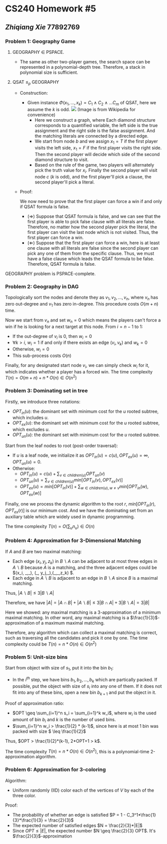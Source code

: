 # CS240 Homework #5

## _Zhiqiang Xie_ 77892769

### Problem 1: Geography Game

1. GEOGRAPHY $\in$ PSPACE.

   - The same as other two-player games, the search space can be represented in a polynomial-depth tree. Therefore, a stack in polynomial size is sufficient.

2. QSAT $\leq_p$ GEOGRAPHY

   - Construction:

     - Given instance $\Phi(x_1,...,x_k) = C_1\wedge C_2\wedge ...C_m$ of QSAT, here we assume the $k$ is odd.                        ![](https://upload.wikimedia.org/wikipedia/commons/e/eb/Generalized_geography_3.png) (Image is from Wikipedia for convenience)
       - Here we construct a graph, where Each diamond structure corresponds to a quantified variable, the left side is the true assignment and the right side is the false assignment. And the matching literals are connected by a directed edge.
       - We start from node $b$ and we assign $x_1 = T$ if the first player visits the left side, $x_1 = F$ if the first player visits the right side. Then the second player will decide which side of the second diamond structure to visit. 
       - Based on the rule of the game, two players will alternately pick the truth value for $x_i$. Finally the second player will visit node $c$ ($k$ is odd), and the first player'll pick a clause, the second player'll pick a literal.

   - Proof:

     We now need to prove that the first player can force a win if and only if QSAT formula is false.

     - $(\Rightarrow)$ Suppose that QSAT formula is false, and we can see that the first player is able to pick false clause with all literals are false. Therefore, no matter how the second player pick the literal, the first player can visit the last node which is not visited. Thus, the first player can force a win.
     - $(\Leftarrow)$ Suppose that the first player can force a win, here is at least one clause with all literals are false since the second player can pick any one of them from the specific clause. Thus, we must have a false clause which leads the QSAT formula to be false. Therefore, QSAT formula is false.

GEOGRAPHY problem is PSPACE-complete.

### Problem 2: Geography in DAG

Topologically sort the nodes and denote they as $v_1,v_2,...,v_n$, where $v_n$ has zero out-degree and $v_1$ has zero in-degree.  This procedure costs $O(m+n)$ time. 

Now we start from $v_n$ and set $w_n = 0$ which means the players can't force a win if he is looking for a next target at this node. From $i = n-1$ to $1$:

- If the out-degree of $v_i$ is $0$, then $w_i = 0$
- $\forall k >i$, $w_i = 1$ if and only if there exists an edge $(v_i, v_k)$ and $w_k = 0$
- Otherwise, $w_i = 0$
- This sub-process costs $O(n)$

Finally, for any designated start node $v_i$, we can simply check $w_i$ for it, which indicates whether a player has a forced win. The time complexity $T(n) = O(m+n) + n*O(n) \in O(n^2)$ 

###  Problem 3: Dominating set in tree

Firstly, we introduce three notations:

- $OPT_{in}(u)$: the dominant set with minimum cost for the $u$ rooted subtree, which includes $u$.
- $OPT_{ex}(u)$: the dominant set with minimum cost for the $u$ rooted subtree, which excludes $u$.
- $OPT_{un}(u)$: the dominant set with minimum cost for the $u$ rooted subtree.

Start from the leaf nodes to root (post-order traversal):

- If $u$ is a leaf node, we initialize it as $OPT_{in}(u) = c(u), OPT_{ex}(u)=\infty, OPT_{un}(u)=0$.
- Otherwise:
  -  $OPT_{in}(u) = c(u) + \sum_{v\in children(u)}OPT_{un}(v)$
  - $OPT_{un}(u) = \sum_{v\in children(u)} min[OPT_{in}(v), OPT_{ex}(v)]$
  - $OPT_{ex}(u) = min[ OPT_{in}(v)] + \sum_{w\in children(u), w\neq v} min[OPT_{in}(w), OPT_{ex}(w)]$

Finally, one we process the dynamic algorithm to the root $r$, $min[OPT_{in}(r), OPT_{ex}(r)]$ is our minimum cost. And we have the dominating set from an auxiliary table which are widely used in dynamic programming.

The time complexity $T(n) = O(\sum_u n_u) \in O(n)$

### Problem 4: Approximation for 3-Dimensional Matching

If $A$ and $B$ are two maximal matching:

- Each edge $(x_i,y_j,z_k)$ in $B \backslash A$ can be adjacent to at most three edges in $A\backslash B$ because $A$ is a matching, and the three adjacent edges could be $(x_i, \_,\_), (\_, y_j,\_),(\_,\_,z_k) $.
- Each edge in $A\backslash B$ is adjacent to an edge in $B\backslash A$ since $B$ is a maximal matching.

Thus, $|A\backslash B| \leq 3|B\backslash A|$

Therefore, we have $|A| = |A\cap B| + |A\backslash B| \leq 3|B\cap A| + 3|B\backslash A| = 3|B|$

Here we showed: any maximal matching is a 3-approximation of a minimum maximal matching. In other word, any maximal matching is a $\frac{1}{3}$-approximation of a maximum maximal matching. 

Therefore, any algorithm which can collect a maximal matching is correct, such as traversing all the candidates and pick it one by one. The time complexity could be $T(n) = n*O(n) \in O(n^2)$

### Problem 5: Unit-size bins

Start from object with size of $s_1$, put it into the bin $b_1$:

- In the $i^{th}$ step, we have bins $b_1, b_2, . . . , b_k$ which are partically packed. If possible, put the object with size of $s_i$ into any one of them. If it does not fit into any of these bins, open a new bin $b_{k+1}$ and put the object in it.

Proof of approximation ratio:

- $OPT \geq \sum_{i=1}^n s_i = \sum_{i=1}^k w_i$, where $w_i$ is the used amount of bin $b_i$ and $k$ is the number of used bins.
- $\sum_{i=1}^n w_i > \frac{1}{2} * (k-1)$, since here is at most $1$ bin was packed with size $ \leq \frac{1}{2}$ 

Thus, $OPT > \frac{1}{2}*(k-1), 2*OPT+1 > k$.

The time complexity $T(n) = n*O(n) \in O(n^2)$, this is a polynomial-time 2-approximation algorithm.

### Problem 6: Approximation for 3-coloring

Algorithm:

- Uniform randomly (IID) color each of the vertices of $V$ by each of the three color.

Proof:

- The probability of whether an edge is satisfied $P = 1 - C_3^1*\frac{1}{3}*\frac{1}{3} = \frac{2}{3}$
- The expected number of satisfied edges $N = \frac{2}{3}*|E|$
- Since $OPT \leq |E|$, the expected number $N \geq \frac{2}{3} OPT$. It's $\frac{2}{3}$-approximation